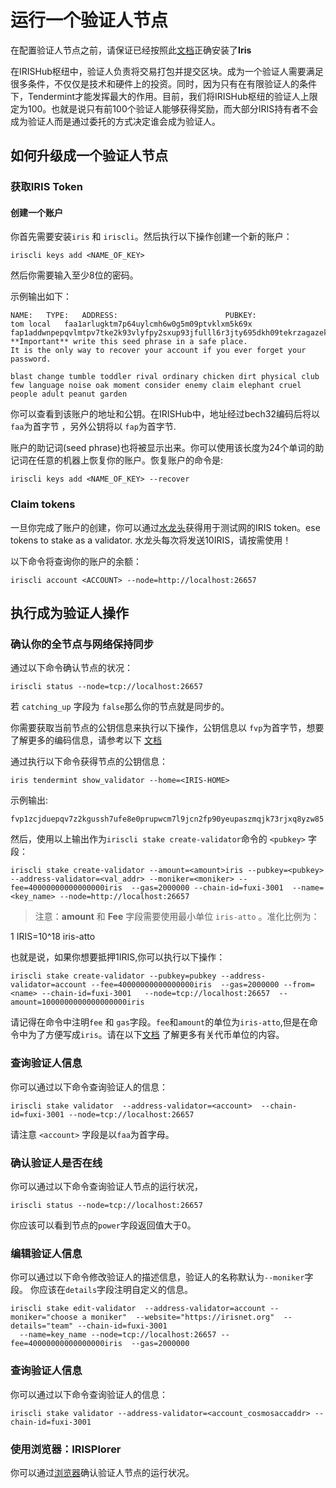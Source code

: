 # 运行一个验证人节点

在配置验证人节点之前，请保证已经按照此[文档](Install-Iris.md)正确安装了**Iris**

在IRISHub枢纽中，验证人负责将交易打包并提交区块。成为一个验证人需要满足很多条件，不仅仅是技术和硬件上的投资。同时，因为只有在有限验证人的条件下，Tendermint才能发挥最大的作用。目前，我们将IRISHub枢纽的验证人上限定为100。也就是说只有前100个验证人能够获得奖励，而大部分IRIS持有者不会成为验证人而是通过委托的方式决定谁会成为验证人。

## 如何升级成一个验证人节点

### 获取IRIS Token

#### 创建一个账户
你首先需要安装`iris` 和 `iriscli`。然后执行以下操作创建一个新的账户：

```
iriscli keys add <NAME_OF_KEY>
```

然后你需要输入至少8位的密码。

示例输出如下：
```
NAME:	TYPE:	ADDRESS:						PUBKEY:
tom	local	faa1arlugktm7p64uylcmh6w0g5m09ptvklxm5k69x	fap1addwnpepqvlmtpv7tke2k93vlyfpy2sxup93jfulll6r3jty695dkh09tekrzagazek
**Important** write this seed phrase in a safe place.
It is the only way to recover your account if you ever forget your password.

blast change tumble toddler rival ordinary chicken dirt physical club few language noise oak moment consider enemy claim elephant cruel people adult peanut garden
```

你可以查看到该账户的地址和公钥。在IRISHub中，地址经过bech32编码后将以`faa`为首字节 ，另外公钥将以 `fap`为首字节.

账户的助记词(seed phrase)也将被显示出来。你可以使用该长度为24个单词的助记词在任意的机器上恢复你的账户。恢复账户的命令是:

```
iriscli keys add <NAME_OF_KEY> --recover
```
### Claim tokens


一旦你完成了账户的创建，你可以通过[水龙头](https://testnet.irisplorer.io/#/faucet)获得用于测试网的IRIS token。ese tokens to stake as a validator.
水龙头每次将发送10IRIS，请按需使用！

以下命令将查询你的账户的余额：

```
iriscli account <ACCOUNT> --node=http://localhost:26657
```

## 执行成为验证人操作

### 确认你的全节点与网络保持同步

通过以下命令确认节点的状况：
```
iriscli status --node=tcp://localhost:26657 
```
若 `catching_up` 字段为 `false`那么你的节点就是同步的。

你需要获取当前节点的公钥信息来执行以下操作，公钥信息以 `fvp`为首字节，想要了解更多的编码信息，请参考以下 [文档](Bech32-on-IRISnet.md)

通过执行以下命令获得节点的公钥信息：

```
iris tendermint show_validator --home=<IRIS-HOME>
```
示例输出:
```
fvp1zcjduepqv7z2kgussh7ufe8e0prupwcm7l9jcn2fp90yeupaszmqjk73rjxq8yzw85
```
然后，使用以上输出作为`iriscli stake create-validator`命令的 `<pubkey>` 字段：

```
iriscli stake create-validator --amount=<amount>iris --pubkey=<pubkey> --address-validator=<val_addr> --moniker=<moniker> --fee=40000000000000000iris  --gas=2000000 --chain-id=fuxi-3001  --name=<key_name> --node=http://localhost:26657
```
> 注意：**amount** 和 **Fee** 字段需要使用最小单位 `iris-atto` 。准化比例为：

1 IRIS=10^18 iris-atto

也就是说，如果你想要抵押1IRIS,你可以执行以下操作：

```
iriscli stake create-validator --pubkey=pubkey --address-validator=account --fee=40000000000000000iris  --gas=2000000 --from=<name> --chain-id=fuxi-3001   --node=tcp://localhost:26657  --amount=1000000000000000000iris
```

请记得在命令中注明`fee` 和 `gas`字段。`fee`和`amount`的单位为`iris-atto`,但是在命令中为了方便写成`iris`。请在以下[文档](../modules/coin/README.md) 了解更多有关代币单位的内容。

### 查询验证人信息

你可以通过以下命令查询验证人的信息：

```
iriscli stake validator  --address-validator=<account>  --chain-id=fuxi-3001 --node=tcp://localhost:26657 
```

请注意 `<account>` 字段是以`faa`为首字母。


### 确认验证人是否在线

你可以通过以下命令查询验证人节点的运行状况，

```
iriscli status --node=tcp://localhost:26657 
```

你应该可以看到节点的`power`字段返回值大于0。

### 编辑验证人信息

你可以通过以下命令修改验证人的描述信息，验证人的名称默认为`--moniker`字段。
你应该在`details`字段注明自定义的信息。

```
iriscli stake edit-validator  --address-validator=account --moniker="choose a moniker"  --website="https://irisnet.org"  --details="team" --chain-id=fuxi-3001 
  --name=key_name --node=tcp://localhost:26657 --fee=40000000000000000iris  --gas=2000000
```
### 查询验证人信息

你可以通过以下命令查询验证人的信息：

```
iriscli stake validator --address-validator=<account_cosmosaccaddr> --chain-id=fuxi-3001
```

### 使用浏览器：IRISPlorer

你可以通过[浏览器](https://testnet.irisplorer.io)确认验证人节点的运行状况。